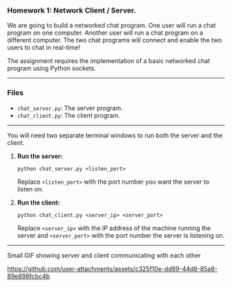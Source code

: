 ### Homework 1: Network Client / Server.

We are going to build a networked chat program. One user will run a chat program on one computer. Another user will run a chat program on a different computer. The two chat programs will connect and enable the two users to chat in real-time!


The assignment requires the implementation of a basic networked chat program using Python sockets.

---

### Files

* `chat_server.py`: The server program.
* `chat_client.py`: The client program.

---

You will need two separate terminal windows to run both the server and the client.

1.  **Run the server:**
    ```
    python chat_server.py <listen_port>
    ```
    Replace `<listen_port>` with the port number you want the server to listen on.

2.  **Run the client:**
    ```
    python chat_client.py <server_ip> <server_port>
    ```
    Replace `<server_ip>` with the IP address of the machine running the server and `<server_port>` with the port number the server is listening on.

---

Small GIF showing server and client communicating with each other

https://github.com/user-attachments/assets/c325f10e-dd89-44d8-85a8-89e898fcbc4b




